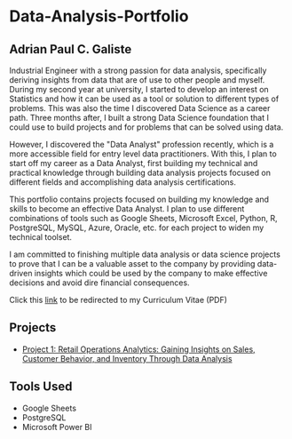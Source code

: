 # Data-Analysis-Portfolio

## Adrian Paul C. Galiste

Industrial Engineer with a strong passion for data analysis, specifically deriving insights from data that are of use to other people and myself. During my second year at university, I started to develop an interest on Statistics and how it can be used as a tool or solution to different types of problems. This was also the time I discovered Data Science as a career path. Three months after, I built a strong Data Science foundation that I could use to build projects and for problems that can be solved using data. 

However, I discovered the "Data Analyst" profession recently, which is a more accessible field for entry level data practitioners. With this, I plan to start off my career as a Data Analyst, first building my technical and practical knowledge through building data analysis projects focused on different fields and accomplishing data analysis certifications.

This portfolio contains projects focused on building my knowledge and skills to become an effective Data Analyst. I plan to use different combinations of tools such as Google Sheets, Microsoft Excel, Python, R, PostgreSQL, MySQL, Azure, Oracle, etc. for each project to widen my technical toolset.

I am committed to finishing multiple data analysis or data science projects to prove that I can be a valuable asset to the company by providing data-driven insights which could be used by the company to make effective decisions and avoid dire financial consequences. 

Click this [link](assets/GALISTEADRIANPAUL_RESUME.pdf) to be redirected to my Curriculum Vitae (PDF)

## Projects

* [Project 1: Retail Operations Analytics: Gaining Insights on Sales, Customer Behavior, and Inventory Through Data Analysis](project-1(Retail))


## Tools Used
* Google Sheets
* PostgreSQL
* Microsoft Power BI
